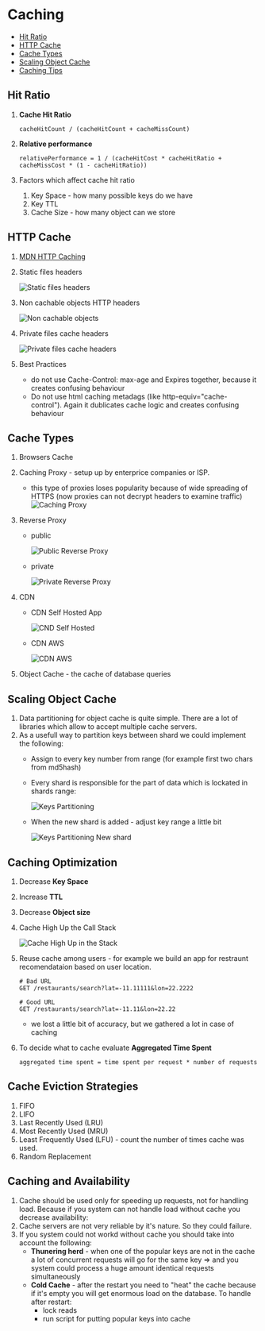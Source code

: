 # Caching

  * [Hit Ratio](#hit-ratio)
  * [HTTP Cache](#http-cache)
  * [Cache Types](#cache-types)
  * [Scaling Object Cache](#scaling-object-cache)
  * [Caching Tips](#caching-tips)

## Hit Ratio
1. **Cache Hit Ratio**

    ```
    cacheHitCount / (cacheHitCount + cacheMissCount)
    ```

1. **Relative performance**

    ```
    relativePerformance = 1 / (cacheHitCost * cacheHitRatio + cacheMissCost * (1 - cacheHitRatio))
    ```

1. Factors which affect cache hit ratio
    1. Key Space - how many possible keys do we have
    1. Key TTL
    1. Cache Size - how many object can we store

## HTTP Cache
1. [MDN HTTP Caching](https://developer.mozilla.org/en-US/docs/Web/HTTP/Caching)
1. Static files headers

    ![Static files headers](./img/static-files-headers.jpg)

1. Non cachable objects HTTP headers

    ![Non cachable objects](./img/non-cachable-files-headers.jpg)

1. Private files cache headers

    ![Private files cache headers](./img/private-cache-headers.jpg)

1. Best Practices
    * do not use Cache-Control: max-age and Expires together, because it creates confusing behaviour
    * Do not use html caching metadags (like http-equiv="cache-control"). Again it dublicates cache logic and creates confusing behaviour

## Cache Types
1. Browsers Cache
1. Caching Proxy - setup up by enterprice companies or ISP.
    * this type of proxies loses popularity because of wide spreading of HTTPS (now proxies can not decrypt headers to examine traffic)
    ![Caching Proxy](./img/caching-proxy.jpg)

1. Reverse Proxy
    * public

        ![Public Reverse Proxy](./img/public-reverse-proxy.jpg)

    * private

        ![Private Reverse Proxy](./img/private-reverse-proxy.jpg)

1. CDN

    * CDN Self Hosted App

        ![CND Self Hosted](./img/cdn-self-hosted.jpg)

    * CDN AWS

        ![CDN AWS](./img/cdn-aws.jpg)

1. Object Cache - the cache of database queries

## Scaling Object Cache
1. Data partitioning for object cache is quite simple. There are a lot of libraries which allow to accept multiple cache servers.
1. As a usefull way to partition keys between shard we could implement the following:
    * Assign to every key number from range (for example first two chars from md5hash)
    * Every shard is responsible for the part of data which is lockated in shards range:

        ![Keys Partitioning](./img/caching-keys-partitioning.jpg)

    * When the new shard is added - adjust key range a little bit

        ![Keys Partitioning New shard](./img/keys-partitioning-new-shard.jpg)

## Caching Optimization
1. Decrease **Key Space**
1. Increase **TTL**
1. Decrease **Object size**
1. Cache High Up the Call Stack

    ![Cache High Up in the Stack](./img/cache-high-in-the-stack.jpg)

1. Reuse cache among users - for example we build an app for restraunt recomendataion based on user location.

    ```
    # Bad URL
    GET /restaurants/search?lat=-11.11111&lon=22.2222

    # Good URL
    GET /restaurants/search?lat=-11.11&lon=22.22
    ```

    * we lost a little bit of accuracy, but we gathered a lot in case of caching

1. To decide what to cache evaluate **Aggregated Time Spent**

    ```
    aggregated time spent = time spent per request * number of requests
    ```

## Cache Eviction Strategies
1. FIFO
1. LIFO
1. Last Recently Used (LRU)
1. Most Recently Used (MRU)
1. Least Frequently Used (LFU) - count the number of times cache was used.
1. Random Replacement

## Caching and Availability
1. Cache should be used only for speeding up requests, not for handling load. Because if you system can not handle load without cache you decrease availability:
1. Cache servers are not very reliable by it's nature. So they could failure.
1. If you system could not workd without cache you should take into account the following:
    * **Thunering herd** - when one of the popular keys are not in the cache a lot of concurrent requests will go for the same key => and you system could process a huge amount identical requests simultaneously
    * **Cold Cache** - after the restart you need to "heat" the cache because if it's empty you will get enormous load on the database. To handle after restart:
        * lock reads
        * run script for putting popular keys into cache
